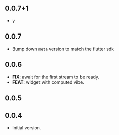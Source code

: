 ## 0.0.7+1

 - y

## 0.0.7

 - Bump down `meta` version to match the flutter sdk

## 0.0.6

 - **FIX**: await for the first stream to be ready.
 - **FEAT**: widget with computed vibe.

## 0.0.5

## 0.0.4

- Initial version.

